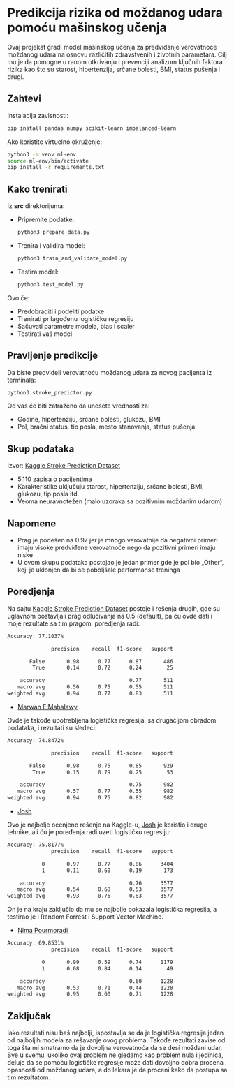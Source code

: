 # Predikcija rizika od moždanog udara pomoću mašinskog učenja

Ovaj projekat gradi model mašinskog učenja za predviđanje verovatnoće moždanog udara na osnovu različitih zdravstvenih i životnih parametara. Cilj mu je da pomogne u ranom otkrivanju i prevenciji analizom ključnih faktora rizika kao što su starost, hipertenzija, srčane bolesti, BMI, status pušenja i drugi.

## Zahtevi

Instalacija zavisnosti:

```bash
pip install pandas numpy scikit-learn imbalanced-learn
```

Ako koristite virtuelno okruženje:

```bash
python3 -m venv ml-env
source ml-env/bin/activate
pip install -r requirements.txt
```

## Kako trenirati

Iz **src** direktorijuma:

- Pripremite podatke:
  
  ```bash
  python3 prepare_data.py
  ```

- Trenira i validira model:
  
  ```bash
  python3 train_and_validate_model.py
  ```

- Testira model:
  
  ```bash
  python3 test_model.py
  ```

Ovo će:
- Predobraditi i podeliti podatke
- Trenirati prilagođenu logističku regresiju
- Sačuvati parametre modela, bias i scaler
- Testirati vaš model

## Pravljenje predikcije

Da biste predvideli verovatnoću moždanog udara za novog pacijenta iz terminala:

```bash
python3 stroke_predictor.py
```

Od vas će biti zatraženo da unesete vrednosti za:
- Godine, hipertenziju, srčane bolesti, glukozu, BMI
- Pol, bračni status, tip posla, mesto stanovanja, status pušenja

## Skup podataka

Izvor: [Kaggle Stroke Prediction Dataset](https://www.kaggle.com/datasets/fedesoriano/stroke-prediction-dataset)  
- 5.110 zapisa o pacijentima  
- Karakteristike uključuju starost, hipertenziju, srčane bolesti, BMI, glukozu, tip posla itd.  
- Veoma neuravnotežen (malo uzoraka sa pozitivnim moždanim udarom)

## Napomene

- Prag je podešen na 0.97 jer je mnogo verovatnije da negativni primeri imaju visoke predviđene verovatnoće nego da pozitivni primeri imaju niske  
- U ovom skupu podataka postojao je jedan primer gde je pol bio „Other“, koji je uklonjen da bi se poboljšale performanse treninga  

## Poredjenja

Na sajtu [Kaggle Stroke Prediction Dataset](https://www.kaggle.com/datasets/fedesoriano/stroke-prediction-dataset) postoje i rešenja drugih, gde su uglavnom postavljali prag odlučivanja na 0.5 (default), pa ću ovde dati i moje rezultate sa tim pragom, poredjenja radi:

```bash
Accuracy: 77.1037%

              precision    recall  f1-score   support

       False       0.98      0.77      0.87       486
        True       0.14      0.72      0.24        25

    accuracy                           0.77       511
   macro avg       0.56      0.75      0.55       511
weighted avg       0.94      0.77      0.83       511
```

- [Marwan ElMahalawy](https://www.kaggle.com/code/marwanelmahalawy/stroke-logistic-regression)

Ovde je takođe upotrebljena logistička regresija, sa drugačijom obradom podataka, i rezultati su sledeći:

```bash
Accuracy: 74.8472%

              precision    recall  f1-score   support

       False       0.98      0.75      0.85       929
        True       0.15      0.79      0.25        53

    accuracy                           0.75       982
   macro avg       0.57      0.77      0.55       982
weighted avg       0.94      0.75      0.82       982
```

- [Josh](https://www.kaggle.com/code/joshuaswords/predicting-a-stroke-shap-lime-explainer-eli5#What-about-Logistic-Regression?)

Ovo je najbolje ocenjeno rešenje na Kaggle-u, [Josh](https://www.kaggle.com/code/joshuaswords/predicting-a-stroke-shap-lime-explainer-eli5) je koristio i druge tehnike, ali ću je poređenja radi uzeti logističku regresiju:

```bash
Accuracy: 75.8177%
              precision    recall  f1-score   support

           0       0.97      0.77      0.86      3404
           1       0.11      0.60      0.19       173

    accuracy                           0.76      3577
   macro avg       0.54      0.68      0.53      3577
weighted avg       0.93      0.76      0.83      3577
```

On je na kraju zaključio da mu se najbolje pokazala logistička regresija, a testirao je i Random Forrest i Support Vector Machine.

- [Nima Pourmoradi](https://www.kaggle.com/code/nimapourmoradi/healthcare-stroke)

```bash
Accuracy: 69.8531%
              precision    recall  f1-score   support

           0       0.99      0.59      0.74      1179
           1       0.08      0.84      0.14        49

    accuracy                           0.60      1228
   macro avg       0.53      0.71      0.44      1228
weighted avg       0.95      0.60      0.71      1228
```

## Zaključak

Iako rezultati nisu baš najbolji, ispostavlja se da je logistička regresija jedan od najboljih modela za rešavanje ovog problema. Takođe rezultati zavise od toga šta mi smatramo da je dovoljna verovatnoća da se desi moždani udar. Sve u svemu, ukoliko ovaj problem ne gledamo kao problem nula i jedinica, deluje da se pomoću logističke regresije može dati dovoljno dobra procena opasnosti od moždanog udara, a do lekara je da proceni kako da postupa sa tim rezultatom.
